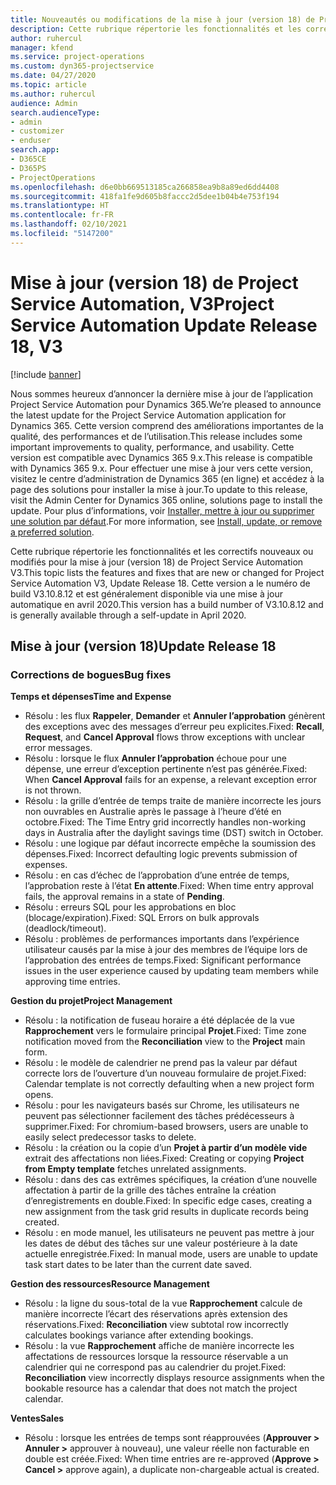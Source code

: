 ```yaml
---
title: Nouveautés ou modifications de la mise à jour (version 18) de Project Service Automation (correctif logiciel), V3
description: Cette rubrique répertorie les fonctionnalités et les correctifs disponibles pour la mise à jour (version 18) de Project Service Automation, V3.
author: ruhercul
manager: kfend
ms.service: project-operations
ms.custom: dyn365-projectservice
ms.date: 04/27/2020
ms.topic: article
ms.author: ruhercul
audience: Admin
search.audienceType:
- admin
- customizer
- enduser
search.app:
- D365CE
- D365PS
- ProjectOperations
ms.openlocfilehash: d6e0bb669513185ca266858ea9b8a89ed6dd4408
ms.sourcegitcommit: 418fa1fe9d605b8faccc2d5dee1b04b4e753f194
ms.translationtype: HT
ms.contentlocale: fr-FR
ms.lasthandoff: 02/10/2021
ms.locfileid: "5147200"
---
```

# <a name="project-service-automation-update-release-18-v3"></a><span data-ttu-id="951a4-103">Mise à jour (version 18) de Project Service Automation, V3</span><span class="sxs-lookup"><span data-stu-id="951a4-103">Project Service Automation Update Release 18, V3</span></span>

[!include [banner](../includes/psa-now-project-operations.md)]

<span data-ttu-id="951a4-104">Nous sommes heureux d’annoncer la dernière mise à jour de l’application Project Service Automation pour Dynamics 365.</span><span class="sxs-lookup"><span data-stu-id="951a4-104">We’re pleased to announce the latest update for the Project Service Automation application for Dynamics 365.</span></span> <span data-ttu-id="951a4-105">Cette version comprend des améliorations importantes de la qualité, des performances et de l’utilisation.</span><span class="sxs-lookup"><span data-stu-id="951a4-105">This release includes some important improvements to quality, performance, and usability.</span></span> <span data-ttu-id="951a4-106">Cette version est compatible avec Dynamics 365 9.x.</span><span class="sxs-lookup"><span data-stu-id="951a4-106">This release is compatible with Dynamics 365 9.x.</span></span> <span data-ttu-id="951a4-107">Pour effectuer une mise à jour vers cette version, visitez le centre d’administration de Dynamics 365 (en ligne) et accédez à la page des solutions pour installer la mise à jour.</span><span class="sxs-lookup"><span data-stu-id="951a4-107">To update to this release, visit the Admin Center for Dynamics 365 online, solutions page to install the update.</span></span> <span data-ttu-id="951a4-108">Pour plus d’informations, voir [Installer, mettre à jour ou supprimer une solution par défaut](https://docs.microsoft.com/power-platform/admin/install-remove-preferred-solution).</span><span class="sxs-lookup"><span data-stu-id="951a4-108">For more information, see [Install, update, or remove a preferred solution](https://docs.microsoft.com/power-platform/admin/install-remove-preferred-solution).</span></span>

<span data-ttu-id="951a4-109">Cette rubrique répertorie les fonctionnalités et les correctifs nouveaux ou modifiés pour la mise à jour (version 18) de Project Service Automation V3.</span><span class="sxs-lookup"><span data-stu-id="951a4-109">This topic lists the features and fixes that are new or changed for Project Service Automation V3, Update Release 18.</span></span> <span data-ttu-id="951a4-110">Cette version a le numéro de build V3.10.8.12 et est généralement disponible via une mise à jour automatique en avril 2020.</span><span class="sxs-lookup"><span data-stu-id="951a4-110">This version has a build number of V3.10.8.12 and is generally available through a self-update in April 2020.</span></span>

## <a name="update-release-18"></a><span data-ttu-id="951a4-111">Mise à jour (version 18)</span><span class="sxs-lookup"><span data-stu-id="951a4-111">Update Release 18</span></span>

### <a name="bug-fixes"></a><span data-ttu-id="951a4-112">Corrections de bogues</span><span class="sxs-lookup"><span data-stu-id="951a4-112">Bug fixes</span></span>

<span data-ttu-id="951a4-113">**Temps et dépenses**</span><span class="sxs-lookup"><span data-stu-id="951a4-113">**Time and Expense**</span></span>

- <span data-ttu-id="951a4-114">Résolu : les flux **Rappeler**, **Demander** et **Annuler l’approbation** génèrent des exceptions avec des messages d’erreur peu explicites.</span><span class="sxs-lookup"><span data-stu-id="951a4-114">Fixed: **Recall**, **Request**, and **Cancel Approval** flows throw exceptions with unclear error messages.</span></span>
- <span data-ttu-id="951a4-115">Résolu : lorsque le flux **Annuler l’approbation** échoue pour une dépense, une erreur d’exception pertinente n’est pas générée.</span><span class="sxs-lookup"><span data-stu-id="951a4-115">Fixed: When **Cancel Approval** fails for an expense, a relevant exception error is not thrown.</span></span>
- <span data-ttu-id="951a4-116">Résolu : la grille d’entrée de temps traite de manière incorrecte les jours non ouvrables en Australie après le passage à l’heure d’été en octobre.</span><span class="sxs-lookup"><span data-stu-id="951a4-116">Fixed: The Time Entry grid incorrectly handles non-working days in Australia after the daylight savings time (DST) switch in October.</span></span>
- <span data-ttu-id="951a4-117">Résolu : une logique par défaut incorrecte empêche la soumission des dépenses.</span><span class="sxs-lookup"><span data-stu-id="951a4-117">Fixed: Incorrect defaulting logic prevents submission of expenses.</span></span>
- <span data-ttu-id="951a4-118">Résolu : en cas d’échec de l’approbation d’une entrée de temps, l’approbation reste à l’état **En attente**.</span><span class="sxs-lookup"><span data-stu-id="951a4-118">Fixed: When time entry approval fails, the approval remains in a state of **Pending**.</span></span>
- <span data-ttu-id="951a4-119">Résolu : erreurs SQL pour les approbations en bloc (blocage/expiration).</span><span class="sxs-lookup"><span data-stu-id="951a4-119">Fixed: SQL Errors on bulk approvals (deadlock/timeout).</span></span>
- <span data-ttu-id="951a4-120">Résolu : problèmes de performances importants dans l’expérience utilisateur causés par la mise à jour des membres de l’équipe lors de l’approbation des entrées de temps.</span><span class="sxs-lookup"><span data-stu-id="951a4-120">Fixed: Significant performance issues in the user experience caused by updating team members while approving time entries.</span></span>

<span data-ttu-id="951a4-121">**Gestion du projet**</span><span class="sxs-lookup"><span data-stu-id="951a4-121">**Project Management**</span></span>

- <span data-ttu-id="951a4-122">Résolu : la notification de fuseau horaire a été déplacée de la vue **Rapprochement** vers le formulaire principal **Projet**.</span><span class="sxs-lookup"><span data-stu-id="951a4-122">Fixed: Time zone notification moved from the **Reconciliation** view to the **Project** main form.</span></span>
- <span data-ttu-id="951a4-123">Résolu : le modèle de calendrier ne prend pas la valeur par défaut correcte lors de l’ouverture d’un nouveau formulaire de projet.</span><span class="sxs-lookup"><span data-stu-id="951a4-123">Fixed: Calendar template is not correctly defaulting when a new project form opens.</span></span>
- <span data-ttu-id="951a4-124">Résolu : pour les navigateurs basés sur Chrome, les utilisateurs ne peuvent pas sélectionner facilement des tâches prédécesseurs à supprimer.</span><span class="sxs-lookup"><span data-stu-id="951a4-124">Fixed: For chromium-based browsers, users are unable to easily select predecessor tasks to delete.</span></span>
- <span data-ttu-id="951a4-125">Résolu : la création ou la copie d’un **Projet à partir d’un modèle vide** extrait des affectations non liées.</span><span class="sxs-lookup"><span data-stu-id="951a4-125">Fixed: Creating or copying **Project from Empty template** fetches unrelated assignments.</span></span>
- <span data-ttu-id="951a4-126">Résolu : dans des cas extrêmes spécifiques, la création d’une nouvelle affectation à partir de la grille des tâches entraîne la création d’enregistrements en double.</span><span class="sxs-lookup"><span data-stu-id="951a4-126">Fixed: In specific edge cases, creating a new assignment from the task grid results in duplicate records being created.</span></span>
- <span data-ttu-id="951a4-127">Résolu : en mode manuel, les utilisateurs ne peuvent pas mettre à jour les dates de début des tâches sur une valeur postérieure à la date actuelle enregistrée.</span><span class="sxs-lookup"><span data-stu-id="951a4-127">Fixed: In manual mode, users are unable to update task start dates to be later than the current date saved.</span></span>

<span data-ttu-id="951a4-128">**Gestion des ressources**</span><span class="sxs-lookup"><span data-stu-id="951a4-128">**Resource Management**</span></span>

- <span data-ttu-id="951a4-129">Résolu : la ligne du sous-total de la vue **Rapprochement** calcule de manière incorrecte l’écart des réservations après extension des réservations.</span><span class="sxs-lookup"><span data-stu-id="951a4-129">Fixed: **Reconciliation** view subtotal row incorrectly calculates bookings variance after extending bookings.</span></span>
- <span data-ttu-id="951a4-130">Résolu : la vue **Rapprochement** affiche de manière incorrecte les affectations de ressources lorsque la ressource réservable a un calendrier qui ne correspond pas au calendrier du projet.</span><span class="sxs-lookup"><span data-stu-id="951a4-130">Fixed: **Reconciliation** view incorrectly displays resource assignments when the bookable resource has a calendar that does not match the project calendar.</span></span>

<span data-ttu-id="951a4-131">**Ventes**</span><span class="sxs-lookup"><span data-stu-id="951a4-131">**Sales**</span></span>

- <span data-ttu-id="951a4-132">Résolu : lorsque les entrées de temps sont réapprouvées (**Approuver > Annuler >** approuver à nouveau), une valeur réelle non facturable en double est créée.</span><span class="sxs-lookup"><span data-stu-id="951a4-132">Fixed: When time entries are re-approved (**Approve > Cancel >** approve again), a duplicate non-chargeable actual is created.</span></span>
